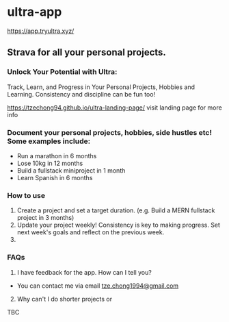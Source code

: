 # ultra-app

https://app.tryultra.xyz/ 

## Strava for all your personal projects.
### Unlock Your Potential with Ultra:
Track, Learn, and Progress in Your Personal Projects, Hobbies and Learning. Consistency and discipline can be fun too!

https://tzechong94.github.io/ultra-landing-page/ visit landing page for more info

### Document your personal projects, hobbies, side hustles etc! Some examples include:
- Run a marathon in 6 months
- Lose 10kg in 12 months
- Build a fullstack miniproject in 1 month
- Learn Spanish in 6 months

### How to use
1. Create a project and set a target duration. (e.g. Build a MERN fullstack project in 3 months)
2. Update your project weekly! Consistency is key to making progress. Set next week's goals and reflect on the previous week.
3. 


### FAQs
1. I have feedback for the app. How can I tell you? 
- You can contact me via email tze.chong1994@gmail.com

2. Why can't I do shorter projects or 

TBC

